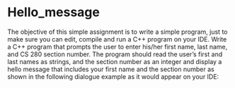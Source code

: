 # Hello_message

The objective of this simple assignment is to write a simple program, just to make sure you can
edit, compile and run a C++ program on your IDE.
Write a C++ program that prompts the user to enter his/her first name, last name, and CS 280
section number. The program should read the user’s first and last names as strings, and the section
number as an integer and display a hello message that includes your first name and the section
number as shown in the following dialogue example as it would appear on your IDE:
